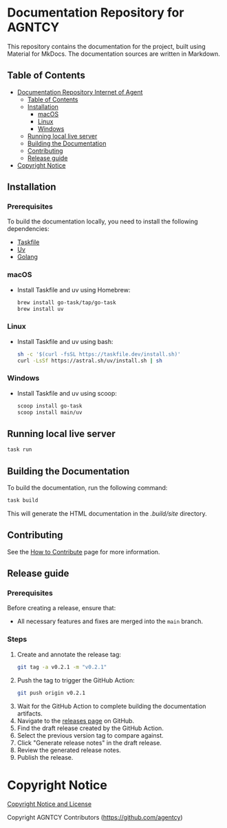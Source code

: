 # Documentation Repository for AGNTCY

This repository contains the documentation for the project, built using Material for MkDocs.
The documentation sources are written in Markdown.

## Table of Contents

- [Documentation Repository Internet of Agent](#documentation-repository-internet-of-agent)
  - [Table of Contents](#table-of-contents)
  - [Installation](#installation)
    - [macOS](#macos)
    - [Linux](#linux)
    - [Windows](#windows)
  - [Running local live server](#running-local-live-server)
  - [Building the Documentation](#building-the-documentation)
  - [Contributing](#contributing)
  - [Release guide](#release-guide)
- [Copyright Notice](#copyright-notice)

## Installation

### Prerequisites

To build the documentation locally, you need to install the following dependencies:

- [Taskfile](https://taskfile.dev/)
- [Uv](https://docs.astral.sh/uv/getting-started/installation/)
- [Golang](https://go.dev/doc/devel/release#go1.24.0)

### macOS

- Install Taskfile and uv using Homebrew:

   ```sh
   brew install go-task/tap/go-task
   brew install uv
   ```

### Linux

- Install Taskfile and uv using bash:

   ```sh
   sh -c '$(curl -fsSL https://taskfile.dev/install.sh)'
   curl -LsSf https://astral.sh/uv/install.sh | sh
   ```

### Windows

- Install Taskfile and uv using scoop:

   ```sh
   scoop install go-task
   scoop install main/uv
   ```

## Running local live server

   ```sh
   task run
   ```

## Building the Documentation

To build the documentation, run the following command:

   ```sh
   task build
   ```

This will generate the HTML documentation in the *.build/site* directory.

## Contributing

See the [How to Contribute](/docs/contributing.md) page for more information.

## Release guide

### Prerequisites

Before creating a release, ensure that:

- All necessary features and fixes are merged into the `main` branch.

### Steps

1. Create and annotate the release tag:
   ```sh
   git tag -a v0.2.1 -m "v0.2.1"
   ```
2. Push the tag to trigger the GitHub Action:
   ```sh
   git push origin v0.2.1
   ```
3. Wait for the GitHub Action to complete building the documentation artifacts.
4. Navigate to the [releases page](https://github.com/agntcy/docs/releases) on GitHub.
5. Find the draft release created by the GitHub Action.
6. Select the previous version tag to compare against.
7. Click "Generate release notes" in the draft release.
8. Review the generated release notes.
9. Publish the release.

# Copyright Notice

[Copyright Notice and License](./LICENSE.md)

Copyright AGNTCY Contributors (https://github.com/agentcy)
